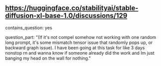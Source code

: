 ## https://huggingface.co/stabilityai/stable-diffusion-xl-base-1.0/discussions/129

contains_question: yes

question_part: "(If it's not compel somehow not working with one random long prompt, it's some mismatch tensor issue that randomly pops up, or backward graph issue). I have been going at this task for like 3 days nonstop rn and wanna know if someone already did the work and Im just banging my head on the wall for nothing."